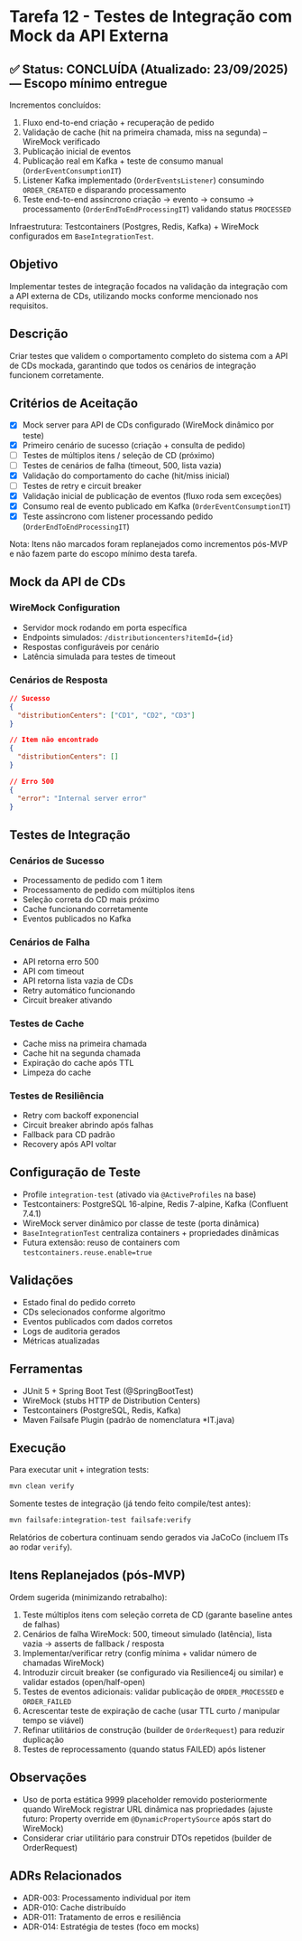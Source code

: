 # Tarefa 12 - Testes de Integração com Mock da API Externa

## ✅ Status: CONCLUÍDA (Atualizado: 23/09/2025) — Escopo mínimo entregue

Incrementos concluídos:

1. Fluxo end-to-end criação + recuperação de pedido
2. Validação de cache (hit na primeira chamada, miss na segunda) – WireMock verificado
3. Publicação inicial de eventos
4. Publicação real em Kafka + teste de consumo manual (`OrderEventConsumptionIT`)
5. Listener Kafka implementado (`OrderEventsListener`) consumindo `ORDER_CREATED` e disparando processamento
6. Teste end-to-end assíncrono criação -> evento -> consumo -> processamento (`OrderEndToEndProcessingIT`) validando status `PROCESSED`

Infraestrutura: Testcontainers (Postgres, Redis, Kafka) + WireMock configurados em `BaseIntegrationTest`.

## Objetivo

Implementar testes de integração focados na validação da integração com a API externa de CDs, utilizando mocks conforme mencionado nos requisitos.

## Descrição

Criar testes que validem o comportamento completo do sistema com a API de CDs mockada, garantindo que todos os cenários de integração funcionem corretamente.

## Critérios de Aceitação

- [x] Mock server para API de CDs configurado (WireMock dinâmico por teste)
- [x] Primeiro cenário de sucesso (criação + consulta de pedido)
- [ ] Testes de múltiplos itens / seleção de CD (próximo)
- [ ] Testes de cenários de falha (timeout, 500, lista vazia)
- [x] Validação do comportamento do cache (hit/miss inicial)
- [ ] Testes de retry e circuit breaker
- [x] Validação inicial de publicação de eventos (fluxo roda sem exceções)
- [x] Consumo real de evento publicado em Kafka (`OrderEventConsumptionIT`)
- [x] Teste assíncrono com listener processando pedido (`OrderEndToEndProcessingIT`)

Nota: Itens não marcados foram replanejados como incrementos pós-MVP e não fazem parte do escopo mínimo desta tarefa.


## Mock da API de CDs

### WireMock Configuration

- Servidor mock rodando em porta específica
- Endpoints simulados: `/distributioncenters?itemId={id}`
- Respostas configuráveis por cenário
- Latência simulada para testes de timeout

### Cenários de Resposta

```json
// Sucesso
{
  "distributionCenters": ["CD1", "CD2", "CD3"]
}

// Item não encontrado
{
  "distributionCenters": []
}

// Erro 500
{
  "error": "Internal server error"
}
```

## Testes de Integração

### Cenários de Sucesso

- Processamento de pedido com 1 item
- Processamento de pedido com múltiplos itens
- Seleção correta do CD mais próximo
- Cache funcionando corretamente
- Eventos publicados no Kafka

### Cenários de Falha

- API retorna erro 500
- API com timeout
- API retorna lista vazia de CDs
- Retry automático funcionando
- Circuit breaker ativando

### Testes de Cache

- Cache miss na primeira chamada
- Cache hit na segunda chamada
- Expiração do cache após TTL
- Limpeza do cache

### Testes de Resiliência

- Retry com backoff exponencial
- Circuit breaker abrindo após falhas
- Fallback para CD padrão
- Recovery após API voltar

## Configuração de Teste

- Profile `integration-test` (ativado via `@ActiveProfiles` na base)
- Testcontainers: PostgreSQL 16-alpine, Redis 7-alpine, Kafka (Confluent 7.4.1)
- WireMock server dinâmico por classe de teste (porta dinâmica)
- `BaseIntegrationTest` centraliza containers + propriedades dinâmicas
- Futura extensão: reuso de containers com `testcontainers.reuse.enable=true`

## Validações

- Estado final do pedido correto
- CDs selecionados conforme algoritmo
- Eventos publicados com dados corretos
- Logs de auditoria gerados
- Métricas atualizadas

## Ferramentas

- JUnit 5 + Spring Boot Test (@SpringBootTest)
- WireMock (stubs HTTP de Distribution Centers)
- Testcontainers (PostgreSQL, Redis, Kafka)
- Maven Failsafe Plugin (padrão de nomenclatura *IT.java)

## Execução

Para executar unit + integration tests:

```bash
mvn clean verify
```

Somente testes de integração (já tendo feito compile/test antes):

```bash
mvn failsafe:integration-test failsafe:verify
```

Relatórios de cobertura continuam sendo gerados via JaCoCo (incluem ITs ao rodar `verify`).

## Itens Replanejados (pós-MVP)

Ordem sugerida (minimizando retrabalho):

1. Teste múltiplos itens com seleção correta de CD (garante baseline antes de falhas)
2. Cenários de falha WireMock: 500, timeout simulado (latência), lista vazia → asserts de fallback / resposta
3. Implementar/verificar retry (config mínima + validar número de chamadas WireMock)
4. Introduzir circuit breaker (se configurado via Resilience4j ou similar) e validar estados (open/half-open)
5. Testes de eventos adicionais: validar publicação de `ORDER_PROCESSED` e `ORDER_FAILED`
6. Acrescentar teste de expiração de cache (usar TTL curto / manipular tempo se viável)
7. Refinar utilitários de construção (builder de `OrderRequest`) para reduzir duplicação
8. Testes de reprocessamento (quando status FAILED) após listener

## Observações

- Uso de porta estática 9999 placeholder removido posteriormente quando WireMock registrar URL dinâmica nas propriedades (ajuste futuro: Property override em `@DynamicPropertySource` após start do WireMock)
- Considerar criar utilitário para construir DTOs repetidos (builder de OrderRequest)

## ADRs Relacionados

- ADR-003: Processamento individual por item
- ADR-010: Cache distribuído
- ADR-011: Tratamento de erros e resiliência
- ADR-014: Estratégia de testes (foco em mocks)
